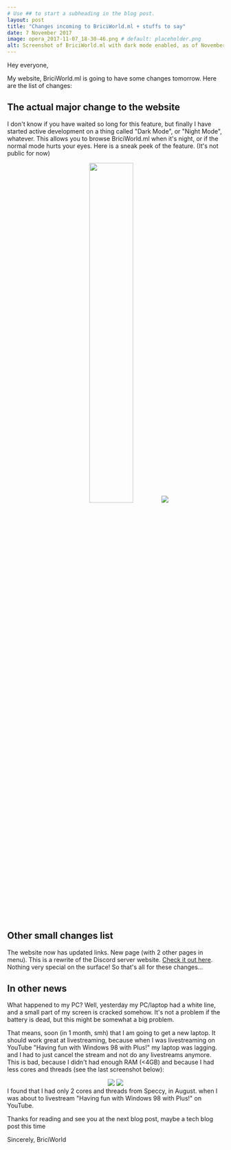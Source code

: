 ```yaml
---
# Use ## to start a subheading in the blog post.
layout: post
title: "Changes incoming to BriciWorld.ml + stuffs to say"
date: 7 November 2017
image: opera_2017-11-07_18-30-46.png # default: placeholder.png
alt: Screenshot of BriciWorld.ml with dark mode enabled, as of November 2017.
---
```

Hey everyone,

My website, BriciWorld.ml is going to have some changes tomorrow. Here are the list of changes:

## The actual major change to the website

I don't know if you have waited so long for this feature, but finally I have started active development on a thing called "Dark Mode", or "Night Mode", whatever. This allows you to browse BriciWorld.ml when it's night, or if the normal mode hurts your eyes. Here is a sneak peek of the feature. (It's not public for now)
<div style="text-align: center;">
<img class="is-hidden-mobile" width="45%" height="auto" src="http://lynxmic.github.io/img/postmedia/opera_2017-11-07_18-30-46.png">
<img class="is-hidden-widescreen" src="http://lynxmic.github.io/img/postmedia/opera_2017-11-07_18-30-46.png">
</div>

## Other small changes list

The website now has updated links.
New page (with 2 other pages in menu). This is a rewrite of the Discord server website. [Check it out here][1].
Nothing very special on the surface!
So that's all for these changes...

## In other news

What happened to my PC?
Well, yesterday my PC/laptop had a white line, and a small part of my screen is cracked somehow. 
It's not a problem if the battery is dead, but this might be somewhat a big problem. 

That means, soon (in 1 month, smh) that I am going to get a new laptop. It should work great at livestreaming, because when I was livestreaming on YouTube "Having fun with Windows 98 with Plus!" my laptop was lagging. and I had to just cancel the stream and not do any livestreams anymore. This is bad, because I didn't had enough RAM (<4GB) and because I had less cores and threads (see the last screenshot below):
<div style="text-align: center;">
<img class="is-hidden-mobile" src="http://lynxmic.github.io/img/postmedia/Speccy_2017-11-07_19-07-15.png">
<img class="is-hidden-widescreen" src="http://lynxmic.github.io/img/postmedia/Speccy_2017-11-07_19-07-15.png">
</div>
I found that I had only 2 cores and threads from Speccy, in August. when I was about to livestream "Having fun with Windows 98 with Plus!" on YouTube.

Thanks for reading and see you at the next blog post, maybe a tech blog post this time

Sincerely,
BriciWorld

[1]: http://discord.briciworld.ml/
